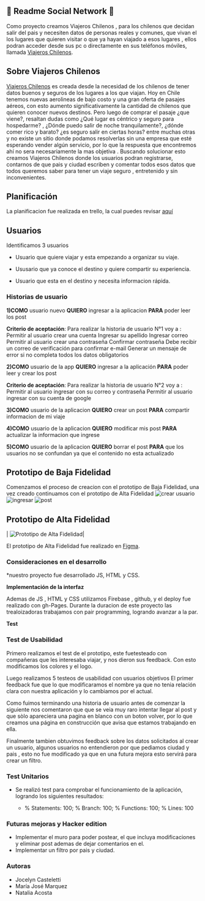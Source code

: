 
##  🚀 Readme Social Network 🚀
Como proyecto creamos Viajeros Chilenos , para los chilenos que decidan salir del pais y necesiten datos de personas reales y comunes, que vivan el los lugares que quieren visitar o que ya hayan viajado a esos lugares  , ellos podran acceder desde sus pc o  directamente en sus teléfonos móviles, llamada [Viajeros Chilenos](https://github.com/majomarquez/SCL009-Social-Network/pull/new/gh-pages). 

## Sobre Viajeros Chilenos 
[Viajeros Chilenos](https://github.com/majomarquez/SCL009-Social-Network/pull/new/gh-pages) es creada desde la necesidad de los chilenos de tener datos buenos y seguros de los lugares a los que viajan.
Hoy en Chile tenemos nuevas aerolineas de bajo costo y una gran oferta de pasajes aéreos, con esto aumento significativamente la cantidad de chilenos que quieren conocer nuevos destinos. Pero luego de comprar el pasaje ¿que viene?,  resaltan dudas como ¿Qué lugar es céntrico y seguro para hospedarme? , ¿Dónde puedo salir de noche tranquilamente?, ¿dónde comer rico y barato? ¿es seguro salir en ciertas horas? entre muchas otras y no existe un sitio donde podamos resolverlas sin una empresa que esté esperando vender algún servicio, por lo que la respuesta que encontremos ahí no sera necesariamente la mas objetiva .
Buscando solucionar esto creamos Viajeros Chilenos donde los usuarios podran registrarse, contarnos de que pais y ciudad escriben y comentar todos esos datos que todos queremos saber para tener un viaje seguro , entretenido y sin inconvenientes.

## Planificación 

La planificacion fue realizada en trello, la cual puedes revisar [aquí](https://trello.com/b/mf5fXvC0/red-social)

## Usuarios 

Identificamos 3 usuarios

- Usuario que quiere viajar y esta empezando a organizar su viaje.

- Ususario que ya conoce el destino y quiere compartir su experiencia.

- Usuario que esta en el destino y necesita informacion rápida.

### Historias de usuario

**1)COMO** usuario nuevo **QUIERO** ingresar a la aplicacion **PARA** poder leer los post

**Criterio de aceptación**: 
Para realizar la historia de usuario N°1 voy a :
Permitir al usuario crear una cuenta
Ingresar su apellido
Ingresar correo
Permitir al usuario crear una contraseña
Confirmar contraseña
Debe recibir un correo de verificación para confirmar e-mail
Generar un mensaje de error si no completa todos los datos obligatorios
	

**2)COMO** usuario de la app **QUIERO** ingresar a la aplicación **PARA** poder leer y crear los post

**Criterio de aceptación**: Para realizar la historia de usuario N°2 voy a :
Permitir al usuario ingresar con su correo y contraseña
Permitir al usuario ingresar con su cuenta de google


**3)COMO** usuario de la aplicacion **QUIERO** crear un post **PARA** compartir informacion de mi viaje

**4)COMO** usuario de la aplicacion **QUIERO** modificar mis post **PARA** actualizar la informacion que ingrese

**5)COMO** usuario de la aplicacion **QUIERO** borrar el post **PARA** que los usuarios no se confundan ya que el contenido no esta actualizado 



## Prototipo de Baja Fidelidad

Comenzamos el proceso de creacion con el prototipo de Baja Fidelidad, una vez creado continuamos con el prototipo de Alta Fidelidad
![crear usuario](https://i.postimg.cc/QxfxrNkN/Whats-App-Image-2019-05-27-at-17-32-26.jpg)
![ingresar](https://i.postimg.cc/rpr8W16z/Whats-App-Image-2019-05-27-at-17-32-27.jpg)
![post](https://i.postimg.cc/qRc4DpvT/Whats-App-Image-2019-05-27-at-17-32-28.jpg)

## Prototipo de Alta Fidelidad

|  ![Prototipo de Alta Fidelidad](https://i.postimg.cc/rFK1Gx7k/figma.png)| 


El prototipo de Alta Fidelidad fue realizado en [Figma](https://www.figma.com/file/DKqea9KcqfXe28pvD5fZPM4G/Red-Social?node-id=0%3A1).

### Consideraciones en el desarrollo 

*nuestro proyecto fue desarrollado JS, HTML y CSS.

**Implementación de la interfaz**

Ademas de JS , HTML y CSS utilizamos Firebase , github, y el deploy fue realizado con gh-Pages.
Durante la duracion de este proyecto las trealoizadoras trabajamos con pair programming, logrando avanzar a la par.


**Test**
### Test de Usabilidad
 
Primero realizamos el test de el prototipo, este fuetesteado con compañeras que les interesaba viajar, y nos dieron sus feedback.
Con esto modificamos los colores y el logo. 

Luego realizamos 5 testeos de usabilidad con usuarios objetivos
El primer feedback fue que lo que modificaramos el nombre ya que no tenia relación clara con nuestra aplicación y lo cambiamos por el actual.

Como fuimos terminando una historia de usuario antes de comenzar la siguiente nos comentaron que que se veia muy raro intentar llegar al post y que sòlo apareciera una pagina en blanco con un boton volver, por lo que creamos una página en construcción que avisa que estamos trabajando en ella. 

Finalmente tambien obtuvimos feedback sobre los datos solicitados al crear un usuario, algunos usuarios no entendieron por que pedìamos ciudad y pais , esto no fue modificado ya que en una futura mejora esto servirá para crear un filtro.

### Test Unitarios
* Se realizó test para comprobar el funcionamiento de la aplicación, logrando los siguientes resultados: 

    - % Statements: 100; % Branch: 100; % Functions: 100; % Lines: 100
   

### Futuras mejoras  y Hacker edition

* Implementar el muro para poder postear, el que incluya modificaciones y eliminar post ademas de dejar comentarios en el.
* Implementar un filtro por pais y ciudad.


### Autoras 
* Jocelyn Casteletti
* María José Marquez
* Natalia  Acosta




